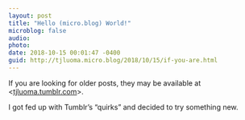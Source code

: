 ```yaml
---
layout: post
title: "Hello (micro.blog) World!"
microblog: false
audio: 
photo: 
date: 2018-10-15 00:01:47 -0400
guid: http://tjluoma.micro.blog/2018/10/15/if-you-are.html
---
```

If you are looking for older posts, they may be available at <[tjluoma.tumblr.com](https://tjluoma.tumblr.com/)>.

I got fed up with Tumblr’s “quirks” and decided to try something new.
